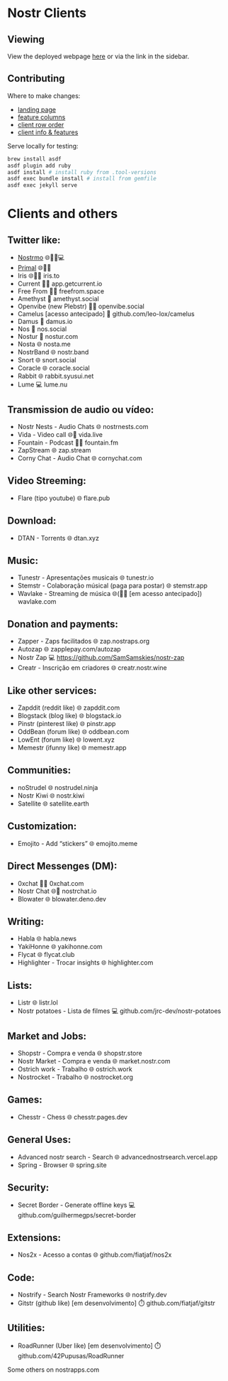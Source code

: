 # Nostr Clients

## Viewing

View the deployed webpage [here](https://nostorg.github.io/clients/) or via the link in the sidebar.

## Contributing

Where to make changes:

- [landing page](index.md)
- [feature columns](_data/features.yml)
- [client row order](_data/order.yml)
- [client info & features](_data/clients/)

Serve locally for testing:

```bash
brew install asdf
asdf plugin add ruby
asdf install # install ruby from .tool-versions
asdf exec bundle install # install from gemfile
asdf exec jekyll serve
```

# Clients and others

## Twitter like:
- [Nostrmo](web.nostrmo.com) 🌐🤖🍎💻
- [Primal](primal.net) 🌐🤖🍎
- Iris 🌐🤖🍎 iris.to
- Current 🤖🍎 app.getcurrent.io
- Free From 🤖🍎 freefrom.space
- Amethyst 🤖 amethyst.social
- Openvibe (new Plebstr) 🤖🍎 openvibe.social
- Camelus [acesso antecipado] 🤖 github.com/leo-lox/camelus
- Damus 🍎 damus.io
- Nos 🍎 nos.social
- Nostur 🍎 nostur.com
- Nosta 🌐 nosta.me
- NostrBand 🌐 nostr.band
- Snort 🌐 snort.social
- Coracle 🌐 coracle.social
- Rabbit 🌐 rabbit.syusui.net
- Lume 💻 lume.nu

## Transmission de audio ou vídeo:
- Nostr Nests - Audio Chats 🌐 nostrnests.com
- Vida - Video call 🌐🤖 vida.live
- Fountain - Podcast 🤖🍎 fountain.fm
- ZapStream 🌐 zap.stream
- Corny Chat - Audio Chat 🌐 cornychat.com

## Video Streeming:
- Flare (tipo youtube) 🌐 flare.pub

## Download:
- DTAN - Torrents 🌐 dtan.xyz

## Music:
- Tunestr - Apresentações musicais 🌐 tunestr.io
- Stemstr - Colaboração músical (paga para postar) 🌐 stemstr.app
- Wavlake - Streaming de música 🌐(🤖🍎 [em acesso antecipado]) wavlake.com

## Donation and payments:
- Zapper - Zaps facilitados 🌐 zap.nostraps.org
- Autozap 🌐 zapplepay.com/autozap
- Nostr Zap 💻 https://github.com/SamSamskies/nostr-zap
- Creatr - Inscrição em criadores 🌐 creatr.nostr.wine

## Like other services:
- Zapddit (reddit like) 🌐 zapddit.com
- Blogstack (blog like) 🌐 blogstack.io
- Pinstr (pinterest like) 🌐 pinstr.app
- OddBean (forum like) 🌐 oddbean.com
- LowEnt (forum like) 🌐 lowent.xyz
- Memestr (ifunny like) 🌐 memestr.app

## Communities:
- noStrudel 🌐 nostrudel.ninja
- Nostr Kiwi 🌐 nostr.kiwi
- Satellite 🌐 satellite.earth

## Customization:
- Emojito - Add “stickers” 🌐 emojito.meme

## Direct Messenges (DM):
- 0xchat 🤖🍎 0xchat.com
- Nostr Chat 🌐🍎 nostrchat.io
- Blowater 🌐 blowater.deno.dev

## Writing:
- Habla 🌐 habla.news
- YakiHonne 🌐 yakihonne.com
- Flycat 🌐 flycat.club
- Highlighter - Trocar insights 🌐 highlighter.com

## Lists:
- Listr 🌐 listr.lol
- Nostr potatoes - Lista de filmes 💻 github.com/jrc-dev/nostr-potatoes

## Market and Jobs:
- Shopstr - Compra e venda 🌐 shopstr.store
- Nostr Market - Compra e venda 🌐 market.nostr.com
- Ostrich work - Trabalho 🌐 ostrich.work
- Nostrocket - Trabalho 🌐 nostrocket.org

## Games:
- Chesstr - Chess 🌐 chesstr.pages.dev 

## General Uses:
- Advanced nostr search - Search 🌐 advancednostrsearch.vercel.app
- Spring - Browser 🌐 spring.site

## Security:
- Secret Border - Generate offline keys 💻 github.com/guilhermegps/secret-border

## Extensions:
- Nos2x - Acesso a contas 🌐 github.com/fiatjaf/nos2x

## Code:
- Nostrify - Search Nostr Frameworks 🌐 nostrify.dev
- Gitstr (github like) [em desenvolvimento] ⏱️ github.com/fiatjaf/gitstr

## Utilities:
- RoadRunner (Uber like) [em desenvolvimento] ⏱️ github.com/42Pupusas/RoadRunner

Some others on nostrapps.com
